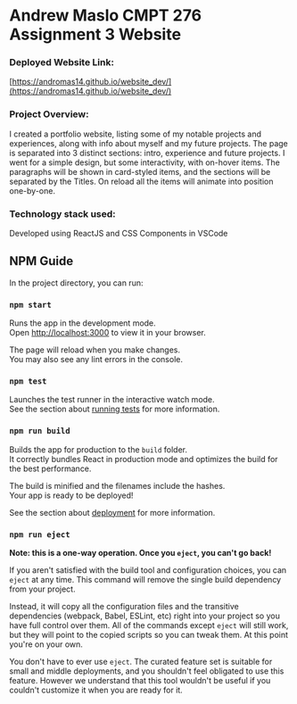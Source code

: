 # Andrew Maslo CMPT 276 Assignment 3 Website

### Deployed Website Link:
[https://andromas14.github.io/website_dev/](https://andromas14.github.io/website_dev/)

### Project Overview:
I created a portfolio website, listing some of my notable projects and experiences, along with info about myself and my future projects. The page is separated into 3 distinct sections: intro, experience and future projects. I went for a simple design, but some interactivity, with on-hover items. The paragraphs will be shown in card-styled items, and the sections will be separated by the Titles. On reload all the items will animate into position one-by-one.

### Technology stack used:
Developed using ReactJS and CSS Components in VSCode

## NPM Guide
In the project directory, you can run:

### `npm start`

Runs the app in the development mode.\
Open [http://localhost:3000](http://localhost:3000) to view it in your browser.

The page will reload when you make changes.\
You may also see any lint errors in the console.

### `npm test`

Launches the test runner in the interactive watch mode.\
See the section about [running tests](https://facebook.github.io/create-react-app/docs/running-tests) for more information.

### `npm run build`

Builds the app for production to the `build` folder.\
It correctly bundles React in production mode and optimizes the build for the best performance.

The build is minified and the filenames include the hashes.\
Your app is ready to be deployed!

See the section about [deployment](https://facebook.github.io/create-react-app/docs/deployment) for more information.

### `npm run eject`

**Note: this is a one-way operation. Once you `eject`, you can't go back!**

If you aren't satisfied with the build tool and configuration choices, you can `eject` at any time. This command will remove the single build dependency from your project.

Instead, it will copy all the configuration files and the transitive dependencies (webpack, Babel, ESLint, etc) right into your project so you have full control over them. All of the commands except `eject` will still work, but they will point to the copied scripts so you can tweak them. At this point you're on your own.

You don't have to ever use `eject`. The curated feature set is suitable for small and middle deployments, and you shouldn't feel obligated to use this feature. However we understand that this tool wouldn't be useful if you couldn't customize it when you are ready for it.

